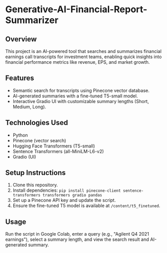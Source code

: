 # Generative-AI-Financial-Report-Summarizer

## Overview
This project is an AI-powered tool that searches and summarizes financial earnings call transcripts for investment teams, enabling quick insights into financial performance metrics like revenue, EPS, and market growth.

## Features
- Semantic search for transcripts using Pinecone vector database.
- AI-generated summaries with a fine-tuned T5-small model.
- Interactive Gradio UI with customizable summary lengths (Short, Medium, Long).

## Technologies Used
- Python
- Pinecone (vector search)
- Hugging Face Transformers (T5-small)
- Sentence Transformers (all-MiniLM-L6-v2)
- Gradio (UI)

## Setup Instructions
1. Clone this repository.
2. Install dependencies: `pip install pinecone-client sentence-transformers transformers gradio pandas`
3. Set up a Pinecone API key and update the script.
4. Ensure the fine-tuned T5 model is available at `/content/t5_finetuned`.

## Usage
Run the script in Google Colab, enter a query (e.g., "Agilent Q4 2021 earnings"), select a summary length, and view the search result and AI-generated summary.